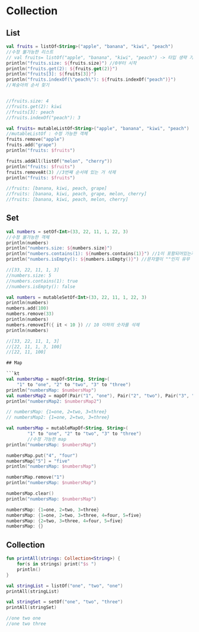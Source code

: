 # Collection

## List

```kt
val fruits = listOf<String>("apple", "banana", "kiwi", "peach")
//수정 불가능한 리스트
// val fruits= listOf("apple", "banana", "kiwi", "peach") -> 타입 생략 가능
println("fruits.size: ${fruits.size}") //0부터 시작
println("fruits.get(2): ${fruits.get(2)}")
println("fruits[3]: ${fruits[3]}")
println("fruits.indexOf(\"peach\"): ${fruits.indexOf("peach")}")
//복숭아의 순서 찾기


//fruits.size: 4
//fruits.get(2): kiwi
//fruits[3]: peach
//fruits.indexOf("peach"): 3
```



```kt
val fruits= mutableListOf<String>("apple", "banana", "kiwi", "peach")
//mutableListOf : 수정 가능한 객체
fruits.remove("apple")
fruits.add("grape")
println("fruits: $fruits")

fruits.addAll(listOf("melon", "cherry"))
println("fruits: $fruits")
fruits.removeAt(3) //3번째 순서에 있는 거 삭제
println("fruits: $fruits")

//fruits: [banana, kiwi, peach, grape]
//fruits: [banana, kiwi, peach, grape, melon, cherry]
//fruits: [banana, kiwi, peach, melon, cherry]
```

## Set

```kt
val numbers = setOf<Int>(33, 22, 11, 1, 22, 3)
//수정 불가능한 객체
println(numbers)
println("numbers.size: ${numbers.size}")
println("numbers.contains(1): ${numbers.contains(1)}") //1이 포함되어있는지의 유무
println("numbers.isEmpty(): ${numbers.isEmpty()}") //문자열이 ""인지 유무

//[33, 22, 11, 1, 3]
//numbers.size: 5
//numbers.contains(1): true 
//numbers.isEmpty(): false
```

```kt
val numbers = mutableSetOf<Int>(33, 22, 11, 1, 22, 3)
println(numbers)
numbers.add(100)
numbers.remove(33)
println(numbers)
numbers.removeIf({ it < 10 }) // 10 이하의 숫자를 삭제
println(numbers)

//[33, 22, 11, 1, 3]
//[22, 11, 1, 3, 100]
//[22, 11, 100]

## Map

```kt
val numbersMap = mapOf<String, String>(
    "1" to "one", "2" to "two", "3" to "three")
println("numbersMap: $numbersMap")
val numbersMap2 = mapOf(Pair("1", "one"), Pair("2", "two"), Pair("3", "three"))
println("numbersMap2: $numbersMap2")

// numbersMap: {1=one, 2=two, 3=three}
// numbersMap2: {1=one, 2=two, 3=three}
```

```kt
val numbersMap = mutableMapOf<String, String>(
        "1" to "one", "2" to "two", "3" to "three")
        //수정 가능한 map
println("numbersMap: $numbersMap")

numbersMap.put("4", "four")
numbersMap["5"] = "five"
println("numbersMap: $numbersMap")

numbersMap.remove("1")
println("numbersMap: $numbersMap")

numbersMap.clear()
println("numbersMap: $numbersMap")

numbersMap: {1=one, 2=two, 3=three}
numbersMap: {1=one, 2=two, 3=three, 4=four, 5=five}
numbersMap: {2=two, 3=three, 4=four, 5=five}
numbersMap: {}
```

## Collection

```kt
fun printAll(strings: Collection<String>) {
    for(s in strings) print("$s ")
    println()
}

val stringList = listOf("one", "two", "one")
printAll(stringList)

val stringSet = setOf("one", "two", "three")
printAll(stringSet)

//one two one
//one two three
```